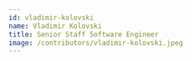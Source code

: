 ```yaml
---
id: vladimir-kolovski
name: Vladimir Kolovski
title: Senior Staff Software Engineer
image: /contributors/vladimir-kolovski.jpeg
---
```

